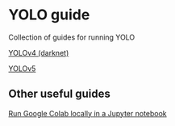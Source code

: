 # YOLO guide
Collection of guides for running YOLO

[YOLOv4 (darknet)](yolov4-darknet.md)

[YOLOv5](yolov5.md)

## Other useful guides
[Run Google Colab locally in a Jupyter notebook](local-colab-jupyter.md)